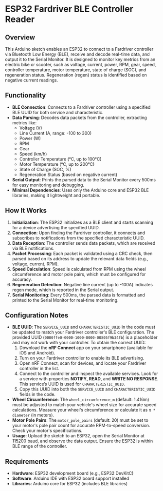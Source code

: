 # ESP32 Fardriver BLE Controller Reader

## Overview

This Arduino sketch enables an ESP32 to connect to a Fardriver controller via Bluetooth Low Energy (BLE), receive and decode real-time data, and output it to the Serial Monitor. It is designed to monitor key metrics from an electric bike or scooter, such as voltage, current, power, RPM, gear, speed, controller temperature, motor temperature, state of charge (SOC), and regeneration status. Regeneration (regen) status is identified based on negative current readings.

## Functionality

- **BLE Connection**: Connects to a Fardriver controller using a specified BLE UUID for both service and characteristic.
- **Data Parsing**: Decodes data packets from the controller, extracting metrics like:
  - Voltage (V)
  - Line Current (A, range: -100 to 300)
  - Power (W)
  - RPM
  - Gear
  - Speed (km/h)
  - Controller Temperature (°C, up to 100°C)
  - Motor Temperature (°C, up to 200°C)
  - State of Charge (SOC, %)
  - Regeneration Status (based on negative current)
- **Serial Output**: Prints the parsed data to the Serial Monitor every 500ms for easy monitoring and debugging.
- **Minimal Dependencies**: Uses only the Arduino core and ESP32 BLE libraries, making it lightweight and portable.

## How It Works

1. **Initialization**: The ESP32 initializes as a BLE client and starts scanning for a device advertising the specified UUID.
2. **Connection**: Upon finding the Fardriver controller, it connects and subscribes to notifications from the specified characteristic UUID.
3. **Data Reception**: The controller sends data packets, which are received via BLE notifications.
4. **Packet Processing**: Each packet is validated using a CRC check, then parsed based on its address to update the relevant data fields (e.g., voltage, current, RPM).
5. **Speed Calculation**: Speed is calculated from RPM using the wheel circumference and motor pole pairs, which must be configured for accuracy.
6. **Regeneration Detection**: Negative line current (up to -100A) indicates regen mode, which is reported in the Serial output.
7. **Serial Monitoring**: Every 500ms, the parsed data is formatted and printed to the Serial Monitor for real-time monitoring.

## Configuration Notes

- **BLE UUID**: The `SERVICE_UUID` and `CHARACTERISTIC_UUID` in the code must be updated to match your Fardriver controller's BLE configuration. The provided UUID (`0000ffe0-0000-1000-8000-00805f9b34fb`) is a placeholder and may not work with your controller. To obtain the correct UUID:
  1. Download the **nRF Connect** app on your smartphone (available for iOS and Android).
  2. Turn on your Fardriver controller to enable its BLE advertising.
  3. Open nRF Connect, scan for devices, and locate your Fardriver controller in the list.
  4. Connect to the controller and inspect the available services. Look for a service with properties **NOTIFY**, **READ**, and **WRITE NO RESPONSE**. This service’s UUID is used for `CHARACTERISTIC_UUID`.
  5. Copy this UUID into both the `SERVICE_UUID` and `CHARACTERISTIC_UUID` fields in the code.
- **Wheel Circumference**: The `wheel_circumference_m` (default: 1.416m) must be adjusted to match your vehicle's wheel size for accurate speed calculations. Measure your wheel's circumference or calculate it as `π * diameter` (in meters).
- **Motor Pole Pairs**: The `motor_pole_pairs` (default: 20) must be set to your motor's pole pair count for accurate RPM-to-speed conversion. Check your motor's specifications.
- **Usage**: Upload the sketch to an ESP32, open the Serial Monitor at 115200 baud, and observe the data output. Ensure the ESP32 is within BLE range of the controller.

## Requirements

- **Hardware**: ESP32 development board (e.g., ESP32 DevKitC)
- **Software**: Arduino IDE with ESP32 board support installed
- **Libraries**: Arduino core for ESP32 (includes BLE libraries)
